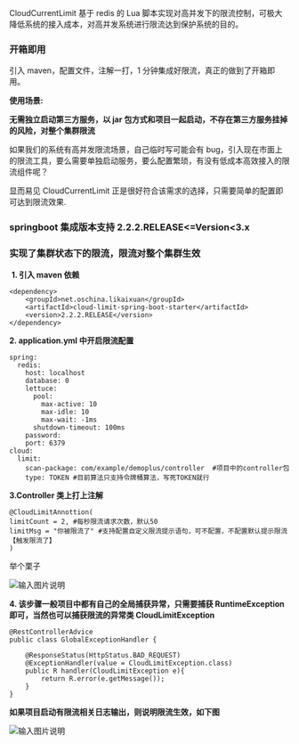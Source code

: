 CloudCurrentLimit 基于 redis 的 Lua 脚本实现对高并发下的限流控制，可极大降低系统的接入成本，对高并发系统进行限流达到保护系统的目的。

### 开箱即用

引入 maven，配置文件，注解一打，1 分钟集成好限流，真正的做到了开箱即用。

**使用场景:**

**无需独立启动第三方服务，以 jar 包方式和项目一起启动，不存在第三方服务挂掉的风险，对整个集群限流**

如果我们的系统有高并发限流场景，自己临时写可能会有 bug，引入现在市面上的限流工具，要么需要单独启动服务，要么配置繁琐，有没有低成本高效接入的限流组件呢？

显而易见 CloudCurrentLimit 正是很好符合该需求的选择，只需要简单的配置即可达到限流效果.

### springboot 集成版本支持 2.2.2.RELEASE<=Version<3.x

### 实现了集群状态下的限流，限流对整个集群生效

 **1\. 引入 maven 依赖**

```
<dependency>
    <groupId>net.oschina.likaixuan</groupId>
    <artifactId>cloud-limit-spring-boot-starter</artifactId>
    <version>2.2.2.RELEASE</version>
</dependency>
```

**2\. application.yml 中开启限流配置**

```
spring:
  redis:
    host: localhost
    database: 0
    lettuce:
      pool:
        max-active: 10
        max-idle: 10
        max-wait: -1ms
      shutdown-timeout: 100ms
    password:
    port: 6379
cloud:
  limit:
    scan-package: com/example/demoplus/controller  #项目中的controller包
    type: TOKEN #目前算法只支持令牌桶算法，写死TOKEN就行
```

**3.Controller 类上打上注解**

```
@CloudLimitAnnottion(
limitCount = 2, #每秒限流请求次数，默认50
limitMsg = "你被限流了" #支持配置自定义限流提示语句，可不配置，不配置默认提示限流【触发限流了】
)
```

举个栗子

![输入图片说明](https://foruda.gitee.com/images/1673338293953394761/15d3a0a6_1382315.png)

**4\. 该步骤一般项目中都有自己的全局捕获异常，只需要捕获 RuntimeException 即可，当然也可以捕获限流的异常类 CloudLimitException**

```
@RestControllerAdvice
public class GlobalExceptionHandler {

    @ResponseStatus(HttpStatus.BAD_REQUEST)
    @ExceptionHandler(value = CloudLimitException.class)
    public R handler(CloudLimitException e){
        return R.error(e.getMessage());
    }
}
```

**如果项目启动有限流相关日志输出，则说明限流生效，如下图**

![输入图片说明](https://foruda.gitee.com/images/1673338463183781958/2f4ead7d_1382315.png)